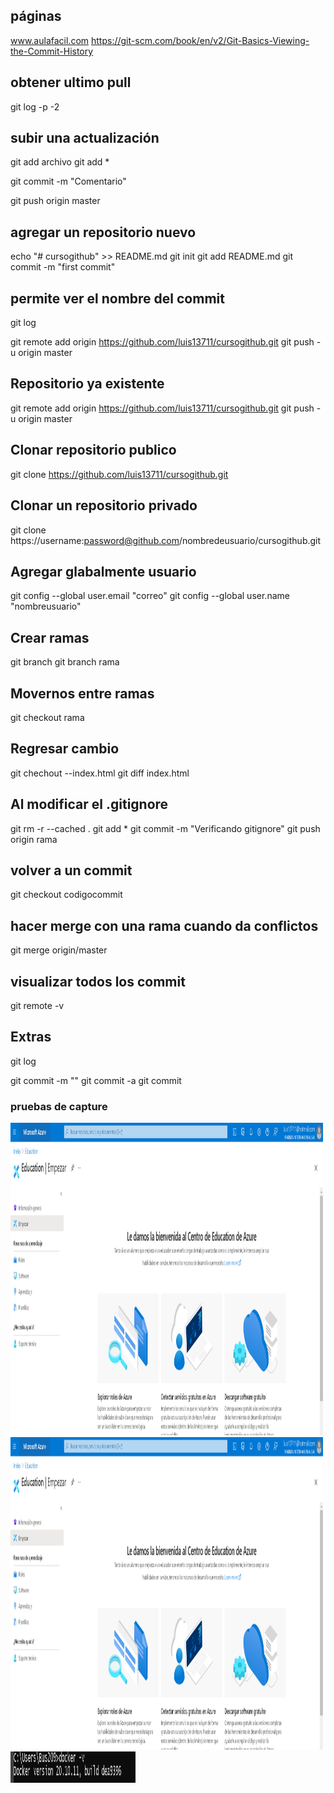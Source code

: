 ## páginas
www.aulafacil.com
https://git-scm.com/book/en/v2/Git-Basics-Viewing-the-Commit-History


## obtener ultimo pull
git log -p -2

## subir una actualización

git add archivo 
git add *

git commit -m "Comentario"

git push origin master


## agregar un repositorio nuevo
echo "# cursogithub" >> README.md
git init
git add README.md
git commit -m "first commit"

## permite ver el nombre del commit
git log

git remote add origin https://github.com/luis13711/cursogithub.git
git push -u origin master

## Repositorio ya existente

git remote add origin https://github.com/luis13711/cursogithub.git
git push -u origin master

## Clonar repositorio publico

git clone https://github.com/luis13711/cursogithub.git

## Clonar un repositorio privado 

git clone https://username:password@github.com/nombredeusuario/cursogithub.git

## Agregar glabalmente usuario

git config --global user.email "correo"
git config --global user.name "nombreusuario"

## Crear ramas

git branch
git branch rama


## Movernos entre ramas

git checkout rama

## Regresar cambio

git chechout --index.html
git diff index.html


## Al modificar el .gitignore

git rm -r --cached .
git add *
git commit -m "Verificando gitignore"
git push origin rama

## volver a un commit
git checkout codigocommit


## hacer merge con una rama cuando da conflictos
git merge origin/master


## visualizar todos los commit
git remote -v

## Extras
git log

git commit -m "" 
git commit -a
git commit 

### pruebas de capture

<img src="img/azure.png" alt="Size Limit logo by Anton Lovchikov" width="500" height="500">
<img src="img/azure2.png" alt="Size Limit logo by Anton Lovchikov" width="500" height="500">
<img src="img/docker.png" alt="Size Limit logo by Anton Lovchikov" width="200" height="50">


